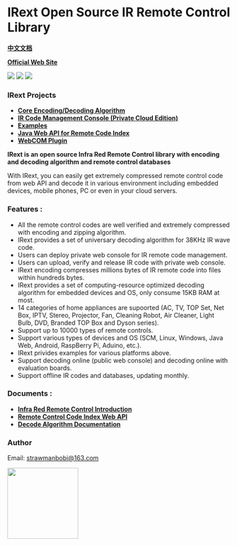 # IRext Open Source IR Remote Control Library
__[中文文档](https://github.com/irext/irext/blob/master/README-cn.md)__

__[Official Web Site](https://irext.net)__

![](https://img.shields.io/github/license/irext/core.svg?style=flat)
![](https://img.shields.io/badge/release-0.2.0-green.svg)
![](https://img.shields.io/badge/build-pass-green.svg)

### __IRext Projects__
- __[Core Encoding/Decoding Algorithm](https://github.com/irext/core)__
- __[IR Code Management Console (Private Cloud Edition)](https://github.com/irext/irext-console)__
- __[Examples](https://github.com/irext/irext-examples)__
- __[Java Web API for Remote Code Index](https://github.com/irext/irext-web-api)__
- __[WebCOM Plugin](https://github.com/irext/irext-web-com)__


__IRext is an open source Infra Red Remote Control library with encoding and decoding algorithm and remote control databases__

With IRext, you can easily get extremely compressed remote control code from web API and decode it in various environment including embedded devices, mobile phones, PC or even in your cloud servers.


### Features :
- All the remote control codes are well verified and extremely compressed with encoding and zipping algorithm.
- IRext provides a set of universary decoding algorithm for 38KHz IR wave code.
- Users can deploy private web console for IR remote code management.
- Users can upload, verify and release IR code with private web console.
- IRext encoding compresses millions bytes of IR remote code into files within hundreds bytes.
- IRext provides a set of computing-resource optimized decoding algorithm for embedded devices and OS, only consume 15KB RAM at most.
- 14 categories of home appliances are supoorted (AC, TV, TOP Set, Net Box, IPTV, Stereo, Projector, Fan, Cleaning Robot, Air Cleaner, Light Bulb, DVD, Branded TOP Box and Dyson series).
- Support up to 10000 types of remote controls.
- Support various types of devices and OS (SCM, Linux, Windows, Java Web, Android, RaspBerry Pi, Aduino, etc.).
- IRext privides examples for various platforms above.
- Support decoding online (public web console) and decoding online with evaluation boards.
- Support offline IR codes and databases, updating monthly.


### Documents :

- __[Infra Red Remote Control Introduction](https://irext.net/doc/)__
- __[Remote Control Code Index Web API](https://irext.net/doc/#services)__
- __[Decode Algorithm Documentation](https://irext.net/doc/#decode)__


### Author

Email: strawmanbobi@163.com

<img src="https://github.com/irext/irext/blob/master/wx_qr.png" align="left" height="160" width="160">
